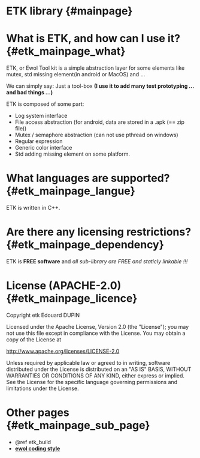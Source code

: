 ETK library                                 {#mainpage}
===========

What is ETK, and how can I use it?          {#etk_mainpage_what}
==================================

ETK, or Ewol Tool kit is a simple abstraction layer for some elements like mutex, std missing element(in android or MacOS) and ...

We can simply say: Just a tool-box **(I use it to add many test prototyping ... and bad things ...)**


ETK is composed of some part:
  - Log system interface
  - File access abstraction (for android, data are stored in a .apk (== zip file))
  - Mutex / semaphore abstraction (can not use pthread on windows)
  - Regular expression
  - Generic color interface
  - Std adding missing element on some platform.



What languages are supported?               {#etk_mainpage_langue}
=============================

ETK is written in C++.


Are there any licensing restrictions?       {#etk_mainpage_dependency}
=====================================

ETK is **FREE software** and _all sub-library are FREE and staticly linkable !!!_


License (APACHE-2.0)                        {#etk_mainpage_licence}
====================

Copyright etk Edouard DUPIN

Licensed under the Apache License, Version 2.0 (the "License");
you may not use this file except in compliance with the License.
You may obtain a copy of the License at

<http://www.apache.org/licenses/LICENSE-2.0>

Unless required by applicable law or agreed to in writing, software
distributed under the License is distributed on an "AS IS" BASIS,
WITHOUT WARRANTIES OR CONDITIONS OF ANY KIND, either express or implied.
See the License for the specific language governing permissions and
limitations under the License.


Other pages                              {#etk_mainpage_sub_page}
===========

  - @ref etk_build
  - [**ewol coding style**](http://atria-soft.github.io/ewol/ewol_coding_style.html)



